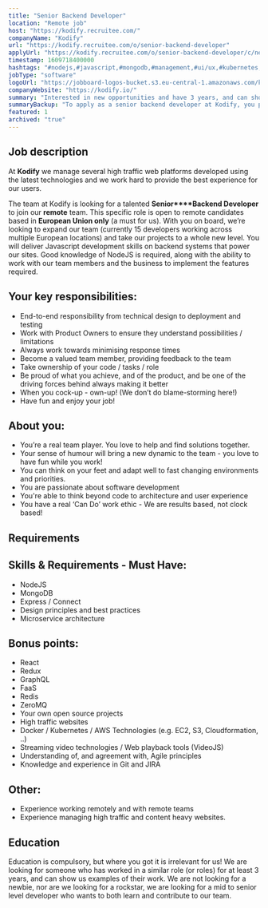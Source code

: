 ```yaml
---
title: "Senior Backend Developer"
location: "Remote job"
host: "https://kodify.recruitee.com/"
companyName: "Kodify"
url: "https://kodify.recruitee.com/o/senior-backend-developer"
applyUrl: "https://kodify.recruitee.com/o/senior-backend-developer/c/new"
timestamp: 1609718400000
hashtags: "#nodejs,#javascript,#mongodb,#management,#ui/ux,#kubernetes,#docker,#aws,#git,#content"
jobType: "software"
logoUrl: "https://jobboard-logos-bucket.s3.eu-central-1.amazonaws.com/kodify"
companyWebsite: "https://kodify.io/"
summary: "Interested in new opportunities and have 3 years, and can show us examples of their work? Kodify has a job opening for a senior backend developer."
summaryBackup: "To apply as a senior backend developer at Kodify, you preferably need to have some knowledge of: #nodejs, #javascript, #reactjs."
featured: 1
archived: "true"
---
```


## Job description

At **Kodify** we manage several high traffic web platforms developed using the latest technologies and we work hard to provide the best experience for our users.

The team at Kodify is looking for a talented **Senior****Backend Developer** to join our **remote** team. This specific role is open to remote candidates based in **European Union only** (a must for us). With you on board, we’re looking to expand our team (currently 15 developers working across multiple European locations) and take our projects to a whole new level. You will deliver Javascript development skills on backend systems that power our sites. Good knowledge of NodeJS is required, along with the ability to work with our team members and the business to implement the features required.

## Your key responsibilities:

*   End-to-end responsibility from technical design to deployment and testing
*   Work with Product Owners to ensure they understand possibilities / limitations
*   Always work towards minimising response times
*   Become a valued team member, providing feedback to the team
*   Take ownership of your code / tasks / role
*   Be proud of what you achieve, and of the product, and be one of the driving forces behind always making it better
*   When you cock-up - own-up! (We don’t do blame-storming here!)
*   Have fun and enjoy your job!

## About you:

*   You’re a real team player. You love to help and find solutions together.
*   Your sense of humour will bring a new dynamic to the team - you love to have fun while you work!
*   You can think on your feet and adapt well to fast changing environments and priorities.
*   You are passionate about software development
*   You're able to think beyond code to architecture and user experience
*   You have a real ‘Can Do’ work ethic - We are results based, not clock based!

## Requirements

## Skills & Requirements - Must Have:

*   NodeJS
*   MongoDB
*   Express / Connect
*   Design principles and best practices
*   Microservice architecture

## Bonus points:

*   React
*   Redux
*   GraphQL
*   FaaS
*   Redis
*   ZeroMQ
*   Your own open source projects
*   High traffic websites
*   Docker / Kubernetes / AWS Technologies (e.g. EC2, S3, Cloudformation, ..)
*   Streaming video technologies / Web playback tools (VideoJS)
*   Understanding of, and agreement with, Agile principles
*   Knowledge and experience in Git and JIRA

## Other:

*   Experience working remotely and with remote teams
*   Experience managing high traffic and content heavy websites.

## Education

Education is compulsory, but where you got it is irrelevant for us! We are looking for someone who has worked in a similar role (or roles) for at least 3 years, and can show us examples of their work. We are not looking for a newbie, nor are we looking for a rockstar, we are looking for a mid to senior level developer who wants to both learn and contribute to our team.
